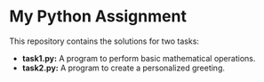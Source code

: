 # My Python Assignment

This repository contains the solutions for two tasks:
- **task1.py:** A program to perform basic mathematical operations.
- **task2.py:** A program to create a personalized greeting.
